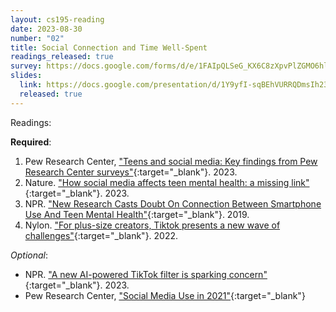 ```yaml
---
layout: cs195-reading
date: 2023-08-30
number: "02"
title: Social Connection and Time Well-Spent
readings_released: true
survey: https://docs.google.com/forms/d/e/1FAIpQLSeG_KX6C8zXpvPlZGMO6hlaa4nCjTo-JCYhvTyIvVLQgQy6fQ/viewform?usp=sf_link
slides:
  link: https://docs.google.com/presentation/d/1Y9yfI-sqBEhVURRQDmsIh23PcFKJx100CFmW98mYjj0/edit?usp=sharing
  released: true
---
```


<!--**Please fill out the [Weekly Survey 02]({{page.survey}}) by Monday 01/23 11:59pm PT.**-->

Readings:

**Required**:
1. Pew Research Center, ["Teens and social media: Key findings from Pew Research Center surveys"](https://www.pewresearch.org/short-reads/2023/04/24/teens-and-social-media-key-findings-from-pew-research-center-surveys/){:target="\_blank"}. 2023.
2. Nature. ["How social media affects teen mental health: a missing link"](https://www.nature.com/articles/d41586-023-00402-9){:target="\_blank"}. 2023.
3. NPR. ["New Research Casts Doubt On Connection Between Smartphone Use And Teen Mental Health"](https://www.npr.org/2019/08/19/752529380/new-research-casts-doubt-on-connection-between-smartphone-use-and-teen-mental-he){:target="\_blank"}. 2019.
4. Nylon. ["For plus-size creators, Tiktok presents a new wave of challenges"](https://www.nylon.com/life/tiktok-body-positivity-plus-size-creators){:target="\_blank"}. 2022.

_Optional_:
* NPR. ["A new AI-powered TikTok filter is sparking concern"](https://www.npr.org/2023/03/08/1162022249/a-new-ai-powered-tiktok-filter-is-sparking-concern){:target="\_blank"}. 2023.
* Pew Research Center, ["Social Media Use in 2021"](https://www.pewresearch.org/internet/2021/04/07/social-media-use-in-2021/){:target="\_blank"}
